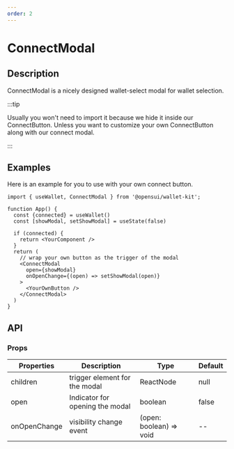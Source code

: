 ```yaml
---
order: 2
---
```


# ConnectModal

## Description

ConnectModal is a nicely designed wallet-select modal for wallet selection.

:::tip

Usually you won't need to import it because we hide it inside our ConnectButton. Unless you want to customize your own ConnectButton along with our connect modal.

:::

## Examples

Here is an example for you to use with your own connect button.

```
import { useWallet, ConnectModal } from '@opensui/wallet-kit';

function App() {
  const {connected} = useWallet()
  const [showModal, setShowModal] = useState(false)

  if (connected) {
    return <YourComponent />
  }
  return (
    // wrap your own button as the trigger of the modal
    <ConnectModal
      open={showModal}
      onOpenChange={(open) => setShowModal(open)}
    >
      <YourOwnButton />
    </ConnectModal>
  )
}

```

## API

### Props

| Properties   | Description                     | Type                    | Default |
| ------------ | ------------------------------- | ----------------------- | ------- |
| children     | trigger element for the modal   | ReactNode               | null    |
| open         | Indicator for opening the modal | boolean                 | false   |
| onOpenChange | visibility change event         | (open: boolean) => void | --      |
